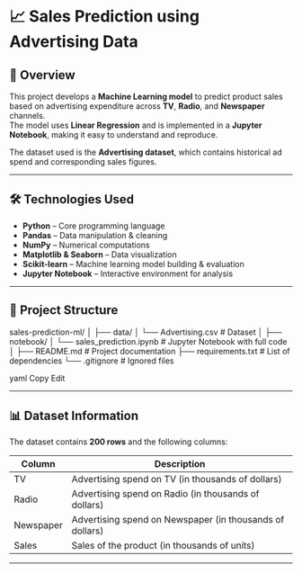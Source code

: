 # 📈 Sales Prediction using Advertising Data

## 📌 Overview
This project develops a **Machine Learning model** to predict product sales based on advertising expenditure across **TV**, **Radio**, and **Newspaper** channels.  
The model uses **Linear Regression** and is implemented in a **Jupyter Notebook**, making it easy to understand and reproduce.

The dataset used is the **Advertising dataset**, which contains historical ad spend and corresponding sales figures.

---

## 🛠️ Technologies Used
- **Python** – Core programming language
- **Pandas** – Data manipulation & cleaning
- **NumPy** – Numerical computations
- **Matplotlib & Seaborn** – Data visualization
- **Scikit-learn** – Machine learning model building & evaluation
- **Jupyter Notebook** – Interactive environment for analysis

---

## 📂 Project Structure
sales-prediction-ml/
│
├── data/
│ └── Advertising.csv # Dataset
│
├── notebook/
│ └── sales_prediction.ipynb # Jupyter Notebook with full code
│
├── README.md # Project documentation
├── requirements.txt # List of dependencies
└── .gitignore # Ignored files

yaml
Copy
Edit

---

## 📊 Dataset Information
The dataset contains **200 rows** and the following columns:

| Column      | Description |
|-------------|-------------|
| TV          | Advertising spend on TV (in thousands of dollars) |
| Radio       | Advertising spend on Radio (in thousands of dollars) |
| Newspaper   | Advertising spend on Newspaper (in thousands of dollars) |
| Sales       | Sales of the product (in thousands of units) |

---
